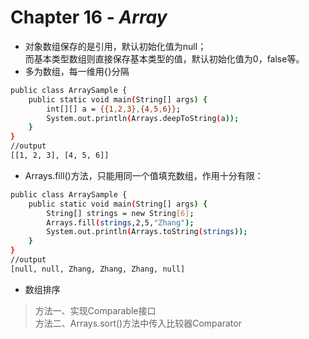 # Chapter 16 - ***Array***  
*  对象数组保存的是引用，默认初始化值为null；  
而基本类型数组则直接保存基本类型的值，默认初始化值为0，false等。   
* 多为数组，每一维用{}分隔  
```sh 
public class ArraySample {
	public static void main(String[] args) {
		int[][] a = {{1,2,3},{4,5,6}};
		System.out.println(Arrays.deepToString(a));
	}
}
//output  
[[1, 2, 3], [4, 5, 6]]
```  
* Arrays.fill()方法，只能用同一个值填充数组，作用十分有限：  
```sh 
public class ArraySample {
	public static void main(String[] args) {
		String[] strings = new String[6];
		Arrays.fill(strings,2,5,"Zhang");
		System.out.println(Arrays.toString(strings));
	}
}
//output 
[null, null, Zhang, Zhang, Zhang, null]
```  
* 数组排序  
> 方法一、实现Comparable接口  
> 方法二、Arrays.sort()方法中传入比较器Comparator  


